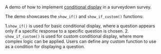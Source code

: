 A demo of how to implement [conditional display](https://surveydown.org/config-options#conditional-display) in a surveydown survey.

The demo showcases the `show_if()` and `show_if_custom()` functions:

1.`show_if()` is used for basic conditional display, where a question appears only if a specific response to a specific question is chosen.
2. `show_if_custom()` is used for custom conditional display, where more complex logic can be applied. Users can define any custom function to use as a condition for displaying a question.
